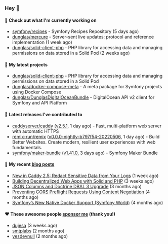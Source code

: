 ### Hey 👋

#### 👷 Check out what I'm currently working on

- [symfony/recipes](https://github.com/symfony/recipes) - Symfony Recipes Repository (5 days ago)
- [dunglas/mercure](https://github.com/dunglas/mercure) - Server-sent live updates: protocol and reference implementation (1 week ago)
- [dunglas/solid-client-php](https://github.com/dunglas/solid-client-php) - PHP library for accessing data and managing permissions on data stored in a Solid Pod (2 weeks ago)

#### 🌱 My latest projects

- [dunglas/solid-client-php](https://github.com/dunglas/solid-client-php) - PHP library for accessing data and managing permissions on data stored in a Solid Pod
- [dunglas/docker-compose-meta](https://github.com/dunglas/docker-compose-meta) - A meta package for Symfony projects using Docker Compose
- [dunglas/DunglasDigitalOceanBundle](https://github.com/dunglas/DunglasDigitalOceanBundle) - DigitalOcean API v2 client for Symfony and API Platform

#### 🔭 Latest releases I've contributed to

- [caddyserver/caddy](https://github.com/caddyserver/caddy) ([v2.5.1](https://github.com/caddyserver/caddy/releases/tag/v2.5.1), 1 day ago) - Fast, multi-platform web server with automatic HTTPS
- [remix-run/remix](https://github.com/remix-run/remix) ([v0.0.0-nightly-b797f54-20220506](https://github.com/remix-run/remix/releases/tag/v0.0.0-nightly-b797f54-20220506), 1 day ago) - Build Better Websites. Create modern, resilient user experiences with web fundamentals.
- [symfony/maker-bundle](https://github.com/symfony/maker-bundle) ([v1.41.0](https://github.com/symfony/maker-bundle/releases/tag/v1.41.0), 3 days ago) - Symfony Maker Bundle

#### 📜 My recent [blog posts](https://dunglas.fr)

- [New in Caddy 2.5: Redact Sensitive Data from Your Logs](https://dunglas.fr/2022/04/caddy-logging-security-improvements/) (1 week ago)
- [Building Decentralized Web Apps with Solid and PHP](https://dunglas.fr/2022/04/building-decentralized-web-apps-with-solid-and-php/) (3 weeks ago)
- [JSON Columns and Doctrine DBAL 3 Upgrade](https://dunglas.fr/2022/01/json-columns-and-doctrine-dbal-3-upgrade/) (3 months ago)
- [Preventing CORS Preflight Requests Using Content Negotiation](https://dunglas.fr/2022/01/preventing-cors-preflight-requests-using-content-negotiation/) (4 months ago)
- [Symfony’s New Native Docker Support (Symfony World)](https://dunglas.fr/2021/12/symfonys-new-native-docker-support-symfony-world/) (4 months ago)

#### ❤️ These awesome people [sponsor me](https://github.com/sponsors/dunglas) (thank you!)

- [dujesa](https://github.com/dujesa) (3 weeks ago)
- [smtplabs](https://github.com/smtplabs) (2 months ago)
- [yesdevnull](https://github.com/yesdevnull) (2 months ago)

